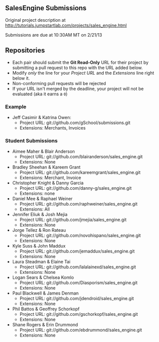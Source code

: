 ## SalesEngine Submissions

Original project description at http://tutorials.jumpstartlab.com/projects/sales_engine.html

Submissions are due at 10:30AM MT on 2/21/13

## Repositories

* Each pair should submit the **Git Read-Only** URL for their project by submitting a pull request to this repo with the URL added below. 
* Modify *only* the line for your *Project URL* and the *Extensions* line right below it. 
* Non-conforming pull requests will be rejected
* If your URL isn't merged by the deadline, your project will not be evaluated (aka it earns a `0`)

### Example

* Jeff Casimir & Katrina Owen: 
  * Project URL: git://github.com/gSchool/submissions.git
  * Extensions: Merchants, Invoices

### Student Submissions

* Aimee Maher & Blair Anderson
  * Project URL: git://github.com/blairanderson/sales_engine.git
  * Extensions: None
* Bradley Sheehan & Kareem Grant
  * Project URL: git://github.com/kareemgrant/sales_engine.git
  * Extensions: Merchant, Invoice
* Christopher Knight & Danny Garcia
  * Project URL: git://github.com/danny-g/sales_engine.git
  * Extensions: none
* Daniel Mee & Raphael Weiner
  * Project URL: git://github.com/raphweiner/sales_engine.git
  * Extensions: All
* Jennifer Eliuk & Josh Mejia
  * Project URL: git://github.com/jmejia/sales_engine.git
  * Extensions: None
* Jorge Tellez & Ron Rateau
  * Project URL: git://github.com/novohispano/sales_engine.git
  * Extensions: None
* Kyle Suss & John Maddux
  * Project URL: git://github.com/jemaddux/sales_engine.git
  * Extensions: None
* Laura Steadman & Elaine Tai
  * Project URL: git://github.com/lalalainexd/sales_engine.git
  * Extensions: None
* Logan Sears & Chelsea Komlo
  * Project URL: git://github.com/Diasporism/sales_engine.git
  * Extensions: None
* Paul Blackwell & James Denman
  * Project URL: git://github.com/jdendroid/sales_engine.git
  * Extensions: None
* Phil Battos & Geoffrey Schorkopf
  * Project URL: git://github.com/gschorkopf/sales_engine.git
  * Extensions: None
* Shane Rogers & Erin Drummond
  * Project URL: git://github.com/ebdrummond/sales_engine.git
  * Extensions: None
